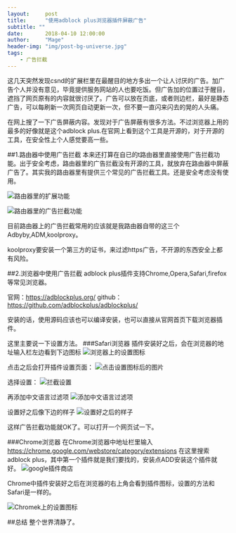 ```yaml
---
layout:     post
title:      "使用adblock plus浏览器插件屏蔽广告"
subtitle: ""
date:       2018-04-10 12:00:00
author:     "Mage"
header-img: "img/post-bg-universe.jpg"
tags:
    - 广告拦截
---
```


这几天突然发现csnd的扩展栏里在最醒目的地方多出一个让人讨厌的广告。加广告个人并没有意见，毕竟提供服务网站的人也要吃饭。但广告加的位置过于醒目，遮挡了网页原有的内容就很讨厌了。广告可以放在页底，或者则边栏，最好是静态广告，可以每刷新一次网页自动更新一次，但不要一直闪来闪去的晃的人头痛。

在网上搜了一下广告屏蔽内容。发现对于广告屏蔽有很多方法。不过浏览器上用的最多的好像就是这个adblock plus.在官网上看到这个工具是开源的，对于开源的工具，在安全性上个人感觉要高一些。

##1.路由器中使用广告拦截
本来还打算在自已的t路由器里直接使用广告拦截功能。出于安全考虑，路由器里的广告拦截没有开源的工具，就放弃在路由器中屏蔽广告了。其实我的路由器里有提供三个常见的广告拦截工具。还是安全考虑没有使用。

![路由器里的扩展功能](/img/in-post/gglanjie/1.png)

![路由器里的广告拦截功能](/img/in-post/gglanjie/2.png)

目前路由器上的广告拦截常用的应该就是我路由器自带的这三个Adbyby,ADM,koolproxy。

koolproxy要安装一个第三方的证书，来过滤https广告，不开源的东西安全上都有风险。

##2.浏览器中使用广告拦截
adblock plus插件支持Chrome,Opera,Safari,firefox等常见浏览器。

官网：https://adblockplus.org/
github：https://github.com/adblockplus/adblockplus/

安装的话，使用源码应该也可以编译安装，也可以直接从官网首页下载浏览器插件。

这里主要说一下设置方法。
###Safari浏览器
插件安装好之后，会在浏览器的地址输入栏左边看到下边图标
![浏览器上的设置图标](/img/in-post/gglanjie/3.png)

点击之后会打开插件设置页面：
![点击设置图标后的图片](/img/in-post/gglanjie/4.png)

选择设置：
![拦截设置](/img/in-post/gglanjie/5.png)

再添加中文语言过滤项
![添加中文语言过滤项](/img/in-post/gglanjie/6.png)

设置好之后像下边的样子
![设置好之后的样子](/img/in-post/gglanjie/7.png)

这样广告拦截功能就OK了。可以打开一个网页试一下。

###Chrome浏览器
在Chrome浏览器中地址栏里输入
https://chrome.google.com/webstore/category/extensions
在这里搜索adblock plus，其中第一个插件就是我们要找的，安装点ADD安装这个插件就好。
![google插件商店](/img/in-post/gglanjie/8.png)

Chrome中插件安装好之后在浏览器的右上角会看到插件图标，设置的方法和Safari是一样的。

![Chromek上的设置图标](/img/in-post/gglanjie/9.png)

##总结
整个世界清静了。

